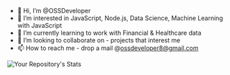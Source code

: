- 👋 Hi, I’m @OSSDeveloper
- 👀 I’m interested in JavaScript, Node.js, Data Science, Machine Learning with JavaScript
- 🌱 I’m currently learning to work with Financial & Healthcare data
- 💞️ I’m looking to collaborate on - projects that interest me
- 📫 How to reach me - drop a mail @ossdeveloper8@gmail.com

<!---
OSSDeveloper/OSSDeveloper is a ✨ special ✨ repository because its `README.md` (this file) appears on your GitHub profile.
You can click the Preview link to take a look at your changes.
--->

![Your Repository's Stats](https://github-readme-stats.vercel.app/api/top-langs/?username=Your_GitHub_Username&theme=blue-green)

